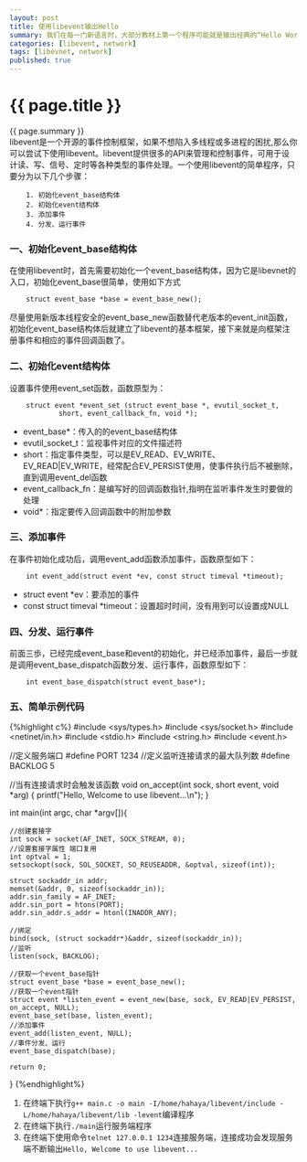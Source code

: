 ```yaml
---
layout: post
title: 使用libevent输出Hello
summary: 我们在每一门新语言时，大部分教材上第一个程序可能就是输出经典的“Hello World”，当然我也不免俗，在学习libevnet时，第一个程序就编写输出Hello。那么目标都有了，就开始吧~
categories: [libevent, network]
tags: [libevnet, network]
published: true
---
```


# {{ page.title }} #
{{ page.summary }}  
libevent是一个开源的事件控制框架，如果不想陷入多线程或多进程的困扰,那么你可以尝试下使用libevent。libevent提供很多的API来管理和控制事件，可用于设计读、写、信号、定时等各种类型的事件处理。一个使用libevent的简单程序，只要分为以下几个步骤：  

		1. 初始化event_base结构体
		2. 初始化event结构体
		3. 添加事件
		4. 分发、运行事件

### 一、初始化event_base结构体 ###
在使用libevent时，首先需要初始化一个event_base结构体，因为它是libevnet的入口，初始化event_base很简单，使用如下方式  

		struct event_base *base = event_base_new();  
尽量使用新版本线程安全的event_base_new函数替代老版本的event_init函数，初始化event_base结构体后就建立了libevent的基本框架，接下来就是向框架注册事件和相应的事件回调函数了。

### 二、初始化event结构体 ###
设置事件使用event_set函数，函数原型为：  

		struct event *event_set (struct event_base *, evutil_socket_t, 
				short, event_callback_fn, void *);  

- event_base*：传入的的event_base结构体
- evutil_socket_t：监视事件对应的文件描述符
- short：指定事件类型，可以是EV_READ、EV_WRITE、EV_READ|EV_WRITE，经常配合EV_PERSIST使用，使事件执行后不被删除，直到调用event_del函数
- event_callback_fn：是编写好的回调函数指针,指明在监听事件发生时要做的处理
- void*：指定要传入回调函数中的附加参数

### 三、添加事件 ###
在事件初始化成功后，调用event_add函数添加事件，函数原型如下：  

		int event_add(struct event *ev, const struct timeval *timeout);  

- struct event *ev：要添加的事件
- const struct timeval *timeout：设置超时时间，没有用到可以设置成NULL

### 四、分发、运行事件 ###
前面三歩，已经完成event_base和event的初始化，并已经添加事件，最后一步就是调用event_base_dispatch函数分发、运行事件，函数原型如下：  

		int event_base_dispatch(struct event_base*);

### 五、简单示例代码 ###
{%highlight c%}
#include <sys/types.h>
#include <sys/socket.h>
#include <netinet/in.h>
#include <stdio.h>
#include <string.h>
#include <event.h>

//定义服务端口
#define PORT 1234
//定义监听连接请求的最大队列数
#define BACKLOG 5

//当有连接请求时会触发该函数
void on_accept(int sock, short event, void *arg)
{
	printf("Hello, Welcome to use libevent...\n");
}

int main(int argc, char *argv[]){
	
	//创建套接字
	int sock = socket(AF_INET, SOCK_STREAM, 0);
	//设置套接字属性 端口复用
	int optval = 1;
	setsockopt(sock, SOL_SOCKET, SO_REUSEADDR, &optval, sizeof(int));

	struct sockaddr_in addr;
	memset(&addr, 0, sizeof(sockaddr_in));
	addr.sin_family = AF_INET;
	addr.sin_port = htons(PORT);
	addr.sin_addr.s_addr = htonl(INADDR_ANY);

	//绑定
	bind(sock, (struct sockaddr*)&addr, sizeof(sockaddr_in));
	//监听
	listen(sock, BACKLOG);

	//获取一个event_base指针
	struct event_base *base = event_base_new();
	//获取一个event指针
	struct event *listen_event = event_new(base, sock, EV_READ|EV_PERSIST, on_accept, NULL);
	event_base_set(base, listen_event);
	//添加事件
	event_add(listen_event, NULL);
	//事件分发、运行
	event_base_dispatch(base);

	return 0;
}
{%endhighlight%}  

1. 在终端下执行`g++ main.c -o main -I/home/hahaya/libevent/include -L/home/hahaya/libevent/lib -levent`编译程序
2. 在终端下执行`./main`运行服务端程序
3. 在终端下使用命令`telnet 127.0.0.1 1234`连接服务端，连接成功会发现服务端不断输出`Hello, Welcome to use libevent...`
